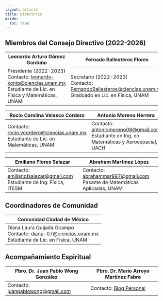 ```yaml
---
layout: article
title: Directorio
aside:
  toc: true
---
```



## Miembros del Consejo Directivo (2022-2026)

| Leonardo Arturo Gómez Garduño | Fernado Ballesteros Flores | Vanessa Enríquez Hernández | 
| ---- | ---- | ---- |
|  Presidente (2022-2023) <br> Contacto: [leonardo-konig@ciencias.unam.mx](mailto:leonardo-konig@ciencias.unam.mx)  <br> Estudiante de Lic. en Física y Matemáticas, UNAM |  Secretario (2022-2023) <br> Contacto: [FernandoBallesteros@ciencias.unam.mx](mailto:FernandoBallesteros@ciencias.unam.mx)  <br> Graduado en Lic. en Física, UNAM | Tesorera (2022-2023) <br> Contacto: [vanessa.eh3108@gmail.com](mailto:vanessa.eh3108@gmail.com)  <br> Graduada en Ing. Física, UACH |


| Rocio Carolina Velasco Cordero | Antonio Moreno Herrera | Emilio Martínez Rivera | 
| ---- | ---- | ---- |
| Contacto: [rocio.vcordero@ciencias.unam.mx](mailto:rocio.vcordero@ciencias.unam.mx)  <br> Estudiante de Lic. en Matemáticas, UNAM | Contacto: [antoniomoreno08@gmail.com](mailto:antoniomoreno08@gmail.com)  <br> Estudiante en Ing. en Matemáticas y Aeroespacial, UACH | Contacto: [emiliomtzr.99@gmail.com](mailto:emiliomtzr.99@gmail.com)  <br> Graduada en Ing. Biomédica, UAQ |


| Emiliano Flores Salazar | Abraham Martínez López | 
| ---- | ---- |
| Contacto: [emilianofsalazar@gmail.com](mailto:emilianofsalazar@gmail.com)  <br> Estudiante de Ing. Física, ITESM | Contacto: [abrahammar997@gmail.com](mailto:abrahammar997@gmail.com)  <br> Pasante de Matemáticas Aplicadas, UNAM |


## Coordinadores de Comunidad
  
  
| Comunidad Ciudad de México |
| ---- |
| Diana Laura Quijada Ocampo <br> Contacto: [diana-07@ciencias.unam.mx](mailto:diana-07@ciencias.unam.mx)  <br> Estudiante de Lic. en Física, UNAM | 

## Acompañamiento Espiritual

| Pbro. Dr. Juan Pablo Wong González | Pbro. Dr. Mario Arroyo Martínez Fabre | 
| ---- | ---- |
| Contacto: [juanpablowong@gmail.com](mailto:juanpablowong@gmail.com)  | Contacto: [Blog Personal](https://teologiaparamillennials.com/contacto/ "Blog Personal") |
